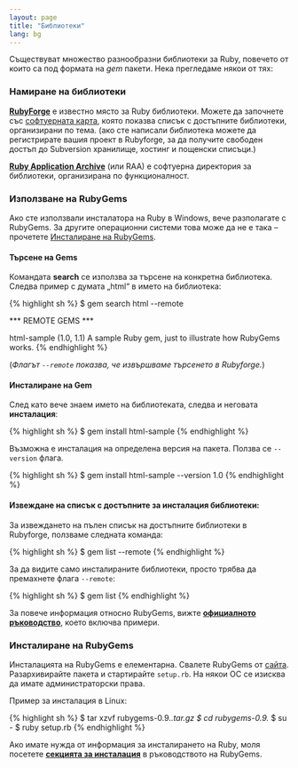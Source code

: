 ```yaml
---
layout: page
title: "Библиотеки"
lang: bg
---
```


Съществуват множество разнообразни библиотеки за Ruby, повечето от които
са под формата на *gem* пакети. Нека прегледаме някои от тях:

### Намиране на библиотеки

[**RubyForge**][1] е известно място за Ruby библиотеки. Можете да
започнете със [софтуерната карта][2], която показва списък с достъпните
библиотеки, организирани по тема. (ако сте написали библиотека можете да
регистрирате вашия проект в Rubyforge, за да получите
свободен достъп до Subversion хранилище, хостинг и пощенски списъци.)

[**Ruby Application Archive**][3] (или RAA) е софтуерна директория за
библиотеки, организирана по функционалност.

### Използване на RubyGems

Ако сте използвали инсталатора на Ruby в Windows, вече разполагате с
RubyGems. За другите операционни системи това може да не е така –
прочетете [Инсталиране на RubyGems](#installing-rubygems).

#### Търсене на Gems

Командата **search** се използва за търсене на конкретна библиотека.
Следва пример с думата „html“ в името на библиотека:

{% highlight sh %}
$ gem search html --remote

*** REMOTE GEMS ***

html-sample (1.0, 1.1)
   A sample Ruby gem, just to illustrate how RubyGems works.
{% endhighlight %}

(*Флагът `--remote` показва, че извършваме търсенето в Rubyforge.*)

#### Инсталиране на Gem

След като вече знаем името на библиотеката, следва и неговата
**инсталация**\:

{% highlight sh %}
$ gem install html-sample
{% endhighlight %}

Възможна е инсталация на определена версия на пакета. Ползва се
`--version` флага.

{% highlight sh %}
$ gem install html-sample --version 1.0
{% endhighlight %}

#### Извеждане на списък с достъпните за инсталация библиотеки:

За извеждането на пълен списък на достъпните библиотеки в Rubyforge,
ползваме следната команда:

{% highlight sh %}
$ gem list --remote
{% endhighlight %}

За да видите само инсталираните библиотеки, просто трябва да премахнете
флага `--remote`\:

{% highlight sh %}
$ gem list
{% endhighlight %}

За повече информация относно RubyGems, вижте [**официалното
ръководство**][4], което включва примери.

### Инсталиране на RubyGems

Инсталацията на RubyGems е елементарна. Свалете RubyGems от
[сайта][5]. Разархивирайте пакета и стартирайте `setup.rb`. На някои ОС
се изисква да имате администраторски права.

Пример за инсталация в Linux:

{% highlight sh %}
$ tar xzvf rubygems-0.9.*.tar.gz
$ cd rubygems-0.9.*
$ su -
$ ruby setup.rb
{% endhighlight %}

Ако имате нужда от информация за инсталирането на Ruby, моля посетете
[**секцията за инсталация**][6] в ръководството на RubyGems.



[1]: http://rubyforge.org/
[2]: http://rubyforge.org/softwaremap/trove_list.php
[3]: http://raa.ruby-lang.org/
[4]: http://rubygems.org/read/chapter/1
[5]: http://rubyforge.org/frs/?group_id=126
[6]: http://rubygems.org/read/chapter/3
